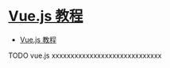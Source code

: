# [Vue.js 教程](https://www.runoob.com/vue2/vue-tutorial.html)

- [Vue.js 教程](#vuejs-教程)
















TODO vue.js xxxxxxxxxxxxxxxxxxxxxxxxxxxxx